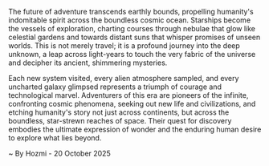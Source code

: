 
The future of adventure transcends earthly bounds, propelling humanity's indomitable spirit across the boundless cosmic ocean. Starships become the vessels of exploration, charting courses through nebulae that glow like celestial gardens and towards distant suns that whisper promises of unseen worlds. This is not merely travel; it is a profound journey into the deep unknown, a leap across light-years to touch the very fabric of the universe and decipher its ancient, shimmering mysteries.

Each new system visited, every alien atmosphere sampled, and every uncharted galaxy glimpsed represents a triumph of courage and technological marvel. Adventurers of this era are pioneers of the infinite, confronting cosmic phenomena, seeking out new life and civilizations, and etching humanity's story not just across continents, but across the boundless, star-strewn reaches of space. Their quest for discovery embodies the ultimate expression of wonder and the enduring human desire to explore what lies beyond.

~ By Hozmi - 20 October 2025
